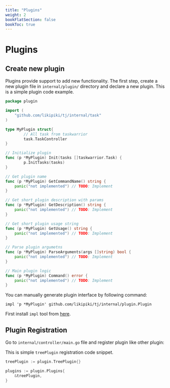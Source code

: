 ```yaml
---
title: "Plugins"
weight: 2
bookFlatSection: false
bookToc: true
---
```


# Plugins

## Create new plugin
Plugins provide support to add new functionality. The first step, create a new plugin file in `internal/plugin/` directory and declare a new plugin. This is a simple plugin code example.

```go
package plugin

import (
	"github.com/likipiki/tj/internal/task"
)

type MyPlugin struct{
        // All task from taskwarrior
        task.TaskController
}

// Initialize plugin
func (p *MyPlugin) Init(tasks []taskwarrior.Task) {
        p.InitTasks(tasks)
}

// Get plugin name
func (p *MyPlugin) GetCommandName() string {
	panic("not implemented") // TODO: Implement
}

// Get short plugin description with params
func (p *MyPlugin) GetDescription() string {
	panic("not implemented") // TODO: Implement
}

// Get short plugin usage string
func (p *MyPlugin) GetUsage() string {
	panic("not implemented") // TODO: Implement
}

// Parse plugin argumetns
func (p *MyPlugin) ParseArguments(args []string) bool {
	panic("not implemented") // TODO: Implement
}

// Main plugin logic
func (p *MyPlugin) Command() error {
	panic("not implemented") // TODO: Implement
}
```

You can manually generate plugin interface by following command:
```console
impl 'p *MyPlugin' github.com/likipiki/tj/internal/plugin.Plugin
```

First install `impl` tool from [here](https://github.com/josharian/impl).

## Plugin Registration

Go to `internal/controller/main.go` file and register plugin like other plugin:

This is simple `treePlugin` registration code snippet.
```go
treePlugin := plugin.TreePlugin{}

plugins := plugin.Plugins{
	&treePlugin,
}
``` 